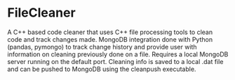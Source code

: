 # FileCleaner
A C++ based code cleaner that uses C++ file processing tools to clean code and track changes made. MongoDB integration done with Python (pandas, pymongo) to track change history and provide user with information on cleaning previously done on a file. 
Requires a local MongoDB server running on the default port. Cleaning info is saved to a local .dat file and can be pushed to MongoDB using the cleanpush executable.
